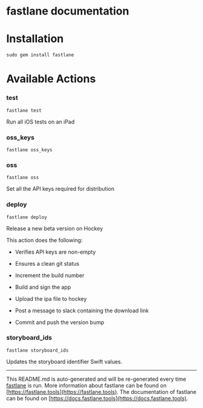 fastlane documentation
================
# Installation
```
sudo gem install fastlane
```
# Available Actions
### test
```
fastlane test
```
Run all iOS tests on an iPad
### oss_keys
```
fastlane oss_keys
```

### oss
```
fastlane oss
```
Set all the API keys required for distribution
### deploy
```
fastlane deploy
```
Release a new beta version on Hockey

This action does the following:



- Verifies API keys are non-empty

- Ensures a clean git status

- Increment the build number

- Build and sign the app

- Upload the ipa file to hockey

- Post a message to slack containing the download link

- Commit and push the version bump
### storyboard_ids
```
fastlane storyboard_ids
```
Updates the storyboard identifier Swift values.

----

This README.md is auto-generated and will be re-generated every time [fastlane](https://fastlane.tools) is run.
More information about fastlane can be found on [https://fastlane.tools](https://fastlane.tools).
The documentation of fastlane can be found on [https://docs.fastlane.tools](https://docs.fastlane.tools).
